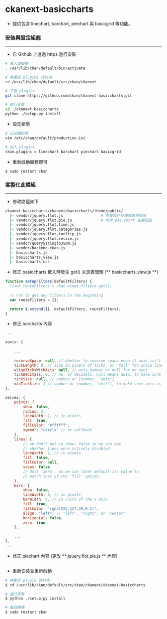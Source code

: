 # ckanext-basiccharts

<script type="text/javascript" src="../js/general.js"></script>

* 提供包含 linechart, barchart, piechart 與 basicgrid 等功能。

### 安裝與設定組態
---

* 自 Github 上透過 https 進行安裝

```bash
# 進入虛擬機
. /usr/lib/ckan/default/bin/activate

# 移動至 plugins 資料夾
cd /usr/lib/ckan/default/src/ckan/ckanext

# 下載 plugins
git clone https://github.com/ckan/ckanext-basiccharts.git

# 進行安裝
cd ./ckanext-basiccharts
python ./setup.py install
```

* 設定組態

```bash
# 正式機組態
vim /etc/ckan/default/production.ini

# 加入 plugins
ckan.plugins = linechart barchart piechart basicgrid
```

* 重新啟動服務即可

```bash
$ sudo restart ckan
```

### 客製化此模組
---

* 修改路徑如下

```bash
ckanext-basiccharts/ckanext/basiccharts/theme/public/
  |- vendor/jquery.flot.js                 # 主要設計各種圖表預設値
  |- vendor/jquery.flot.pie.js             # 修改 pie chart 主要設定
  |- vendor/jquery.flot.time.js
  |- vendor/jquery.flot.categories.js
  |- vendor/jquery.flot.tooltip.js
  |- vendor/jquery.flot.resize.js
  |- vendor/queryStringToJSON.js
  |- vendor/backend.ckan.js
  |- basiccharts.js
  |- basiccharts_view.js
  |- basiccharts.css
```

* 修正 basiccharts 嵌入時發生 get() 未定義問題 (** basiccharts_view.js **)

```javascript
function setupFilters(defaultFilters) {
  //var routeFilters = ckan.views.filters.get();
  
  // not to get any filters in the beginning
  var routeFilters = {};

  return $.extend({}, defaultFilters, routeFilters);
}
```

* 修正 barcharts 內容

```javascript
...

xaxis: {
    
    ...
    
    reserveSpace: null, // whether to reserve space even if axis isn't shown
    tickLength: 0, // size in pixels of ticks, or "full" for whole line, no grid line
    alignTicksWithAxis: null, // axis number or null for no sync
    tickDecimals: 0, // no. of decimals, null means auto, to make sure no float number
    tickSize: null, // number or [number, "unit"]
    minTickSize: 1 // number or [number, "unit"], to make sure axis is integer, not float
},

series: {
    points: {
        show: false,
        radius: 3,
        lineWidth: 2, // in pixels
        fill: true,
        fillColor: "#ffffff",
        symbol: "circle" // or callback
    },
    lines: {
        // we don't put in show: false so we can see
        // whether lines were actively disabled
        lineWidth: 2, // in pixels
        fill: false,
        fillColor: null,
        steps: false
        // Omit 'zero', so we can later default its value to
        // match that of the 'fill' option.
    },
    bars: {
        show: false,
        lineWidth: 0, // in pixels
        barWidth: 0, // in units of the x axis
        fill: true,
        fillColor: "rgba(255,127,39,0.5)",
        align: "left", // "left", "right", or "center"
        horizontal: false,
        zero: true
    },
    
    ...
},
...
```

* 修正 piechart 內容 (更改 ** jquery.flot.pie.js ** 內容)

```javascript

```

* 重新安裝並重新啟動

```bash
# 移動至 plugin 資料夾
$ cd /usr/lib/ckan/default/src/ckan/ckanext/ckanext-basiccharts

# 進行安裝
$ python ./setup.py install

# 重啟服務
$ sudo restart ckan
```















